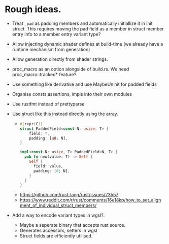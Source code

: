 # Rough ideas. 

* Treat `_pad` as padding members and automatically initiallize it in init struct. 
  This requires moving the pad field as a member in struct member entry info to a member entry variant type?

* Allow injecting dynamic shader defines at build-time (we already have a runtime mechanism from generation)

* Allow generation directly from shader strings.

* proc_macro as an option alongside of build.rs. We need proc_macro::tracked* feature?

* Use something like derivative and use MaybeUninit for padded fields

* Organise consts assertions, impls into their own modules

* Use rustfmt instead of prettyparse

* Use struct like this instead directly using the array.
  * ```rust
    #[repr(C)]
    struct PaddedField<const N: usize, T> {
        field: T,
        padding: [u8; N],
    }

    impl<const N: usize, T> PaddedField<N, T> {
      pub fn new(value: T) -> Self {
        Self {
          field: value,
          padding: [0; N],
        }
      }
    }
    ```

  - https://github.com/rust-lang/rust/issues/73557
  - https://www.reddit.com/r/rust/comments/16e18kp/how_to_set_alignment_of_individual_struct_members/

* Add a way to encode variant types in wgsl?. 
  * Maybe a seperate binary that accepts rust source. 
  * Generates accessors, setters in wgsl
  * Struct fields are efficiently utilised.
